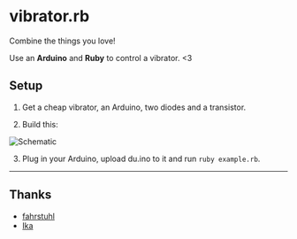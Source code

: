 vibrator.rb
===========

Combine the things you love! 

Use an **Arduino** and **Ruby** to control a vibrator. <3

## Setup

1. Get a cheap vibrator, an Arduino, two diodes and a transistor.

2. Build this:

![Schematic](https://octodex.github.com/images/yaktocat.png)

3. Plug in your Arduino, upload du.ino to it and run ``ruby example.rb``.

----
## Thanks
* [fahrstuhl](https://github.com/fahrstuhl)
* [Ika](https://github.com/IkarosKappler/)
